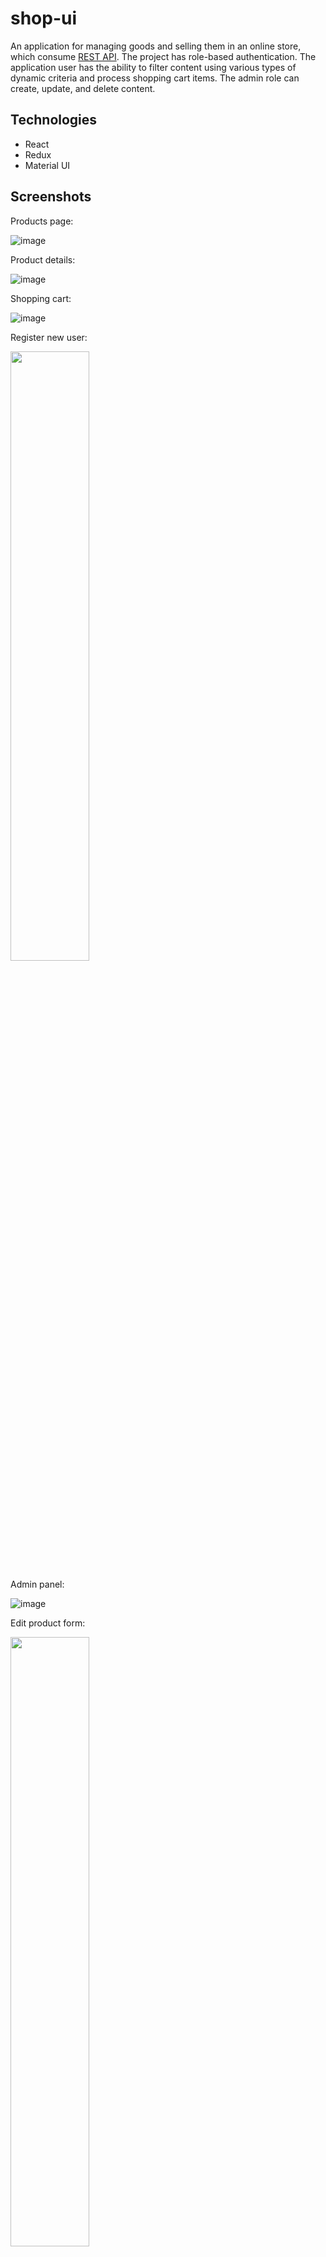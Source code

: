 # shop-ui
An application for managing goods and selling them in an online store, which consume [REST API](https://github.com/KarinaVeremeyeva/Shop).
The project has role-based authentication. The application user has the ability to filter content using various types of dynamic criteria and process shopping cart items. The admin role can create, update, and delete content.

## Technologies
- React
- Redux
- Material UI

## Screenshots
Products page:

![image](https://github.com/KarinaVeremeyeva/shop-ui/assets/57318127/3e878697-ea52-4144-b986-9868bd454233)

Product details:

![image](https://github.com/KarinaVeremeyeva/shop-ui/assets/57318127/81b9e1fa-8785-43d6-92ec-8c853ed17c91)

Shopping cart:

![image](https://github.com/KarinaVeremeyeva/shop-ui/assets/57318127/8f622028-8fea-435f-8090-8e92c0305242)

Register new user:

<img src="https://github.com/KarinaVeremeyeva/shop-ui/assets/57318127/28c95493-6f3f-421a-8ce4-8e4058be77e9" width=50% height=50%>

Admin panel:

![image](https://github.com/KarinaVeremeyeva/shop-ui/assets/57318127/a6615829-065f-4d9a-a94b-c1b09a506031)

Edit product form:

<img src="https://github.com/KarinaVeremeyeva/shop-ui/assets/57318127/c1c639f7-05d4-49af-b6df-f73ecafc45db" width=50% height=50%>

Add product form:

<img src="https://github.com/KarinaVeremeyeva/shop-ui/assets/57318127/3b693c90-7de7-4168-b588-af6f4bfd566f" width=50% height=50%>

Confirm delete dialog:

<img src="https://github.com/KarinaVeremeyeva/shop-ui/assets/57318127/86cc0305-e1ae-461f-b709-15bafcf65b8e" width=50% height=50%>